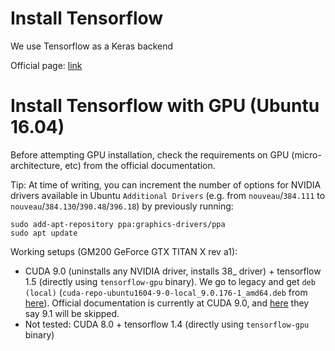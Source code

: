 # Install Tensorflow

We use Tensorflow as a Keras backend

Official page: [link](https://www.tensorflow.org/install/)

# Install Tensorflow with GPU (Ubuntu 16.04)

Before attempting GPU installation, check the requirements on GPU (micro-architecture, etc) from the official documentation.

Tip: At time of writing, you can increment the number of options for NVIDIA drivers available in Ubuntu `Additional Drivers` (e.g. from `nouveau`/`384.111` to `nouveau`/`384.130`/`390.48`/`396.18`) by previously running:
```
sudo add-apt-repository ppa:graphics-drivers/ppa
sudo apt update
```

Working setups (GM200 GeForce GTX TITAN X rev a1):
- CUDA 9.0 (uninstalls any NVIDIA driver, installs 38_ driver) + tensorflow 1.5 (directly using `tensorflow-gpu` binary). We go to legacy and get `deb (local)` (`cuda-repo-ubuntu1604-9-0-local_9.0.176-1_amd64.deb` from [here](https://developer.nvidia.com/cuda-90-download-archive?target_os=Linux&target_arch=x86_64&target_distro=Ubuntu&target_version=1604&target_type=deblocal)). Official documentation is currently at CUDA 9.0, and [here](https://github.com/tensorflow/tensorflow/issues/16886#issuecomment-365108781) they say 9.1 will be skipped.
- Not tested: CUDA 8.0 + tensorflow 1.4 (directly using `tensorflow-gpu` binary)
